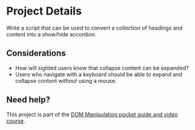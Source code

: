 # Project Details

Write a script that can be used to convert a collection of headings and content into a show/hide accordion.

## Considerations

- How will sighted users know that collapse content can be expanded?
- Users who navigate with a keyboard should be able to expand and collapse content *without* using a mouse.

## Need help?

This project is part of the [DOM Manipulation pocket guide and video course](https://vanillajsguides.com/dom-manipulation/).
